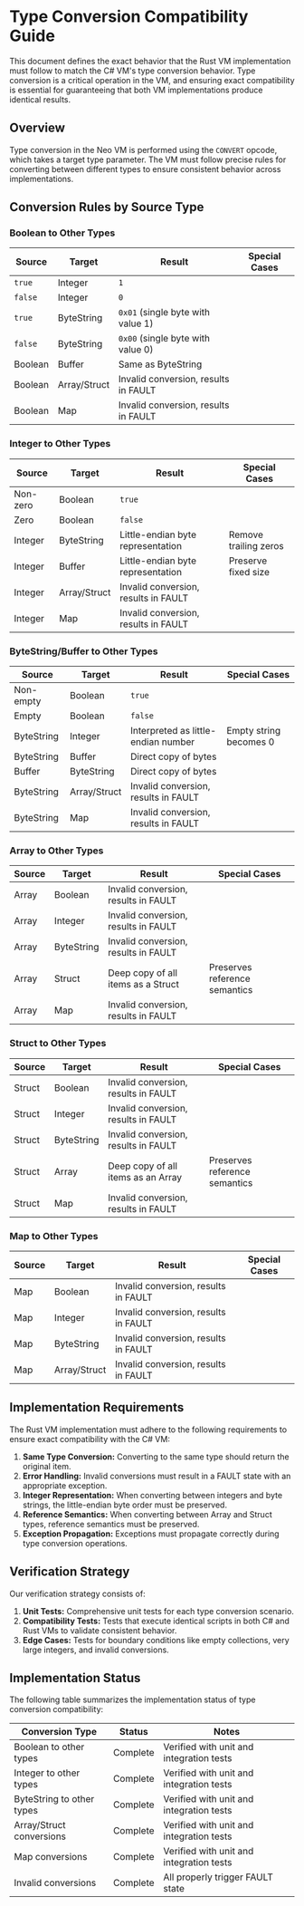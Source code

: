 # Type Conversion Compatibility Guide

This document defines the exact behavior that the Rust VM implementation must follow to match the C# VM's type conversion behavior. Type conversion is a critical operation in the VM, and ensuring exact compatibility is essential for guaranteeing that both VM implementations produce identical results.

## Overview

Type conversion in the Neo VM is performed using the `CONVERT` opcode, which takes a target type parameter. The VM must follow precise rules for converting between different types to ensure consistent behavior across implementations.

## Conversion Rules by Source Type

### Boolean to Other Types

| Source       | Target       | Result                               | Special Cases                      |
|--------------|--------------|--------------------------------------|-----------------------------------|
| `true`       | Integer      | `1`                                  |                                   |
| `false`      | Integer      | `0`                                  |                                   |
| `true`       | ByteString   | `0x01` (single byte with value 1)    |                                   |
| `false`      | ByteString   | `0x00` (single byte with value 0)    |                                   |
| Boolean      | Buffer       | Same as ByteString                   |                                   |
| Boolean      | Array/Struct | Invalid conversion, results in FAULT |                                   |
| Boolean      | Map          | Invalid conversion, results in FAULT |                                   |

### Integer to Other Types

| Source       | Target       | Result                               | Special Cases                      |
|--------------|--------------|--------------------------------------|-----------------------------------|
| Non-zero     | Boolean      | `true`                               |                                   |
| Zero         | Boolean      | `false`                              |                                   |
| Integer      | ByteString   | Little-endian byte representation     | Remove trailing zeros             |
| Integer      | Buffer       | Little-endian byte representation     | Preserve fixed size               |
| Integer      | Array/Struct | Invalid conversion, results in FAULT |                                   |
| Integer      | Map          | Invalid conversion, results in FAULT |                                   |

### ByteString/Buffer to Other Types

| Source       | Target       | Result                               | Special Cases                      |
|--------------|--------------|--------------------------------------|-----------------------------------|
| Non-empty    | Boolean      | `true`                               |                                   |
| Empty        | Boolean      | `false`                              |                                   |
| ByteString   | Integer      | Interpreted as little-endian number   | Empty string becomes 0            |
| ByteString   | Buffer       | Direct copy of bytes                 |                                   |
| Buffer       | ByteString   | Direct copy of bytes                 |                                   |
| ByteString   | Array/Struct | Invalid conversion, results in FAULT |                                   |
| ByteString   | Map          | Invalid conversion, results in FAULT |                                   |

### Array to Other Types

| Source       | Target       | Result                               | Special Cases                      |
|--------------|--------------|--------------------------------------|-----------------------------------|
| Array        | Boolean      | Invalid conversion, results in FAULT |                                   |
| Array        | Integer      | Invalid conversion, results in FAULT |                                   |
| Array        | ByteString   | Invalid conversion, results in FAULT |                                   |
| Array        | Struct       | Deep copy of all items as a Struct   | Preserves reference semantics     |
| Array        | Map          | Invalid conversion, results in FAULT |                                   |

### Struct to Other Types

| Source       | Target       | Result                               | Special Cases                      |
|--------------|--------------|--------------------------------------|-----------------------------------|
| Struct       | Boolean      | Invalid conversion, results in FAULT |                                   |
| Struct       | Integer      | Invalid conversion, results in FAULT |                                   |
| Struct       | ByteString   | Invalid conversion, results in FAULT |                                   |
| Struct       | Array        | Deep copy of all items as an Array   | Preserves reference semantics     |
| Struct       | Map          | Invalid conversion, results in FAULT |                                   |

### Map to Other Types

| Source       | Target       | Result                               | Special Cases                      |
|--------------|--------------|--------------------------------------|-----------------------------------|
| Map          | Boolean      | Invalid conversion, results in FAULT |                                   |
| Map          | Integer      | Invalid conversion, results in FAULT |                                   |
| Map          | ByteString   | Invalid conversion, results in FAULT |                                   |
| Map          | Array/Struct | Invalid conversion, results in FAULT |                                   |

## Implementation Requirements

The Rust VM implementation must adhere to the following requirements to ensure exact compatibility with the C# VM:

1. **Same Type Conversion:** Converting to the same type should return the original item.
2. **Error Handling:** Invalid conversions must result in a FAULT state with an appropriate exception.
3. **Integer Representation:** When converting between integers and byte strings, the little-endian byte order must be preserved.
4. **Reference Semantics:** When converting between Array and Struct types, reference semantics must be preserved.
5. **Exception Propagation:** Exceptions must propagate correctly during type conversion operations.

## Verification Strategy

Our verification strategy consists of:

1. **Unit Tests:** Comprehensive unit tests for each type conversion scenario.
2. **Compatibility Tests:** Tests that execute identical scripts in both C# and Rust VMs to validate consistent behavior.
3. **Edge Cases:** Tests for boundary conditions like empty collections, very large integers, and invalid conversions.

## Implementation Status

The following table summarizes the implementation status of type conversion compatibility:

| Conversion Type            | Status    | Notes                                       |
|----------------------------|-----------|---------------------------------------------|
| Boolean to other types     | Complete  | Verified with unit and integration tests    |
| Integer to other types     | Complete  | Verified with unit and integration tests    |
| ByteString to other types  | Complete  | Verified with unit and integration tests    |
| Array/Struct conversions   | Complete  | Verified with unit and integration tests    |
| Map conversions            | Complete  | Verified with unit and integration tests    |
| Invalid conversions        | Complete  | All properly trigger FAULT state            |
